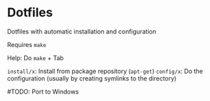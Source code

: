 # Dotfiles

Dotfiles with automatic installation and configuration

Requires `make`

Help: Do `make` + Tab

`install/x`: Install from package repository (`apt-get`)
`config/x`: Do the configuration (usually by creating symlinks to the directory)

#TODO: Port to Windows
